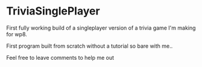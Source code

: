 TriviaSinglePlayer
==================
First fully working build of a singleplayer version of a trivia game I'm making for wp8.

First program built from scratch without a tutorial so bare with me..

Feel free to leave comments to help me out
